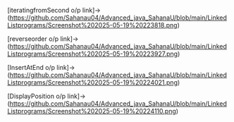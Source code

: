 [iteratingfromSecond o/p link]->(https://github.com/Sahanau04/Advanced_java_SahanaU/blob/main/LinkedListprograms/Screenshot%202025-05-19%20223818.png)

[reverseorder o/p link]->(https://github.com/Sahanau04/Advanced_java_SahanaU/blob/main/LinkedListprograms/Screenshot%202025-05-19%20223927.png)

[InsertAtEnd o/p link]->(https://github.com/Sahanau04/Advanced_java_SahanaU/blob/main/LinkedListprograms/Screenshot%202025-05-19%20224021.png)

[DisplayPosition o/p link]->(https://github.com/Sahanau04/Advanced_java_SahanaU/blob/main/LinkedListprograms/Screenshot%202025-05-19%20224110.png)
